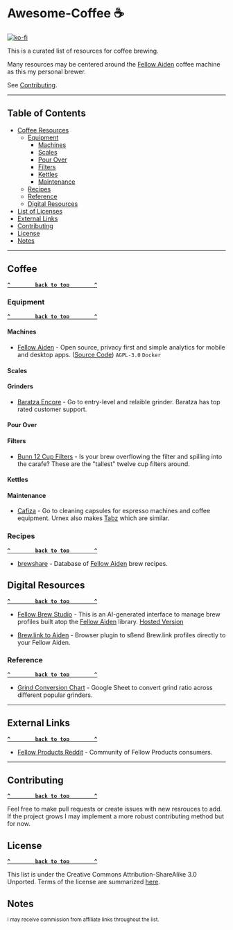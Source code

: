 # Awesome-Coffee ☕
[![ko-fi](https://ko-fi.com/img/githubbutton_sm.svg)](https://ko-fi.com/M4M314FOFQ)

This is a curated list of resources for coffee brewing.

Many resources may be centered around the [Fellow Aiden](https://fave.co/4aWjBKI) coffee machine as this my personal brewer. 

See [Contributing](#contributing).

--------------------

## Table of Contents

- [Coffee Resources](#coffee)
  - [Equipment](#equipment)
    - [Machines](#machines)
    - [Scales](#scales)
    - [Pour Over](#pour-over)
    - [Filters](#filters)
    - [Kettles](#kettles)
    - [Maintenance](#maintenance)
  - [Recipes](#recipes)
  - [Reference](#reference)
  - [Digital Resources](#digital-resources)
- [List of Licenses](#list-of-licenses)
- [External Links](#external-links)
- [Contributing](#contributing)
- [License](#license)
- [Notes](#notes)

--------------------

## Coffee

**[`^        back to top        ^`](#awesome-coffee-)**

### Equipment

**[`^        back to top        ^`](#awesome-coffee-)**

#### Machines

- [Fellow Aiden](https://fave.co/4aWjBKI) - Open source, privacy first and simple analytics for mobile and desktop apps. ([Source Code](https://github.com/aptabase/aptabase)) `AGPL-3.0` `Docker`

#### Scales

#### Grinders

- [Baratza Encore](https://amzn.to/4aWqkUP) - Go to entry-level and relaible grinder. Baratza has top rated customer support. 

#### Pour Over

#### Filters

- [Bunn 12 Cup Filters](https://amzn.to/3Q9U1Z9) - Is your brew overflowing the filter and spilling into the carafe? These are the "tallest" twelve cup filters around.

#### Kettles

#### Maintenance

- [Cafiza](https://fave.co/3WWgIUd) - Go to cleaning capsules for espresso machines and coffee equipment. Urnex also makes [Tabz](https://amzn.to/3CHDdWc) which are similar. 

### Recipes

**[`^        back to top        ^`](#awesome-coffee-)**

- [brewshare](https://brewshare.coffee/) - Database of [Fellow Aiden](https://fave.co/4aWjBKI) brew recipes. 

## Digital Resources

**[`^        back to top        ^`](#awesome-coffee-)**

- [Fellow Brew Studio](https://github.com/9b/fellow-aiden/tree/master/brew_studio) - This is an AI-generated interface to manage brew profiles built atop the [Fellow Aiden](https://fave.co/4aWjBKI) library. [Hosted Version](https://fellow-brew-studio.streamlit.app/)

- [Brew.link to Aiden](https://greasyfork.org/en/scripts/524547-brew-link-to-aiden) - Browser plugin to sßend Brew.link profiles directly to your Fellow Aiden.







### Reference

**[`^        back to top        ^`](#awesome-coffee-)**

- [Grind Conversion Chart](https://docs.google.com/spreadsheets/u/0/d/1kMxKTusCOqBkvBj3SsEXgo_qBItmK8NTp5QNZE2Eqm8/htmlview?pli=1#gid=1248531944) - Google Sheet to convert grind ratio across different popular grinders. 

--------------------

## External Links

**[`^        back to top        ^`](#awesome-coffee-)**

- [Fellow Products Reddit](https://www.reddit.com/r/fellowProducts/) - Community of Fellow Products consumers. 

--------------------

## Contributing

**[`^        back to top        ^`](#awesome-coffee-)**

Feel free to make pull requests or create issues with new resrouces to add. If the project grows I may implement a more robust contributing method but for now.

## License

**[`^        back to top        ^`](#awesome-coffee-)**

This list is under the Creative Commons Attribution-ShareAlike 3.0 Unported.
Terms of the license are summarized [here](https://creativecommons.org/licenses/by-sa/3.0/).  

## Notes

<sub>I may receive commission from affiliate links throughout the list.</sub>
